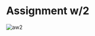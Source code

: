 # Assignment w/2
![aw2](https://user-images.githubusercontent.com/75125943/150982576-b6b7e541-5724-4ccd-9601-1e0cee3862f9.png)
